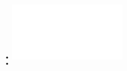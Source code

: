 - ![Gilbert Strang - Introduction to Linear Algebra, Fifth Edition-Wellesley-Cambridge Press (2016).pdf](../assets/Gilbert_Strang_-_Introduction_to_Linear_Algebra,_Fifth_Edition-Wellesley-Cambridge_Press_(2016)_1648524351600_0.pdf)
-